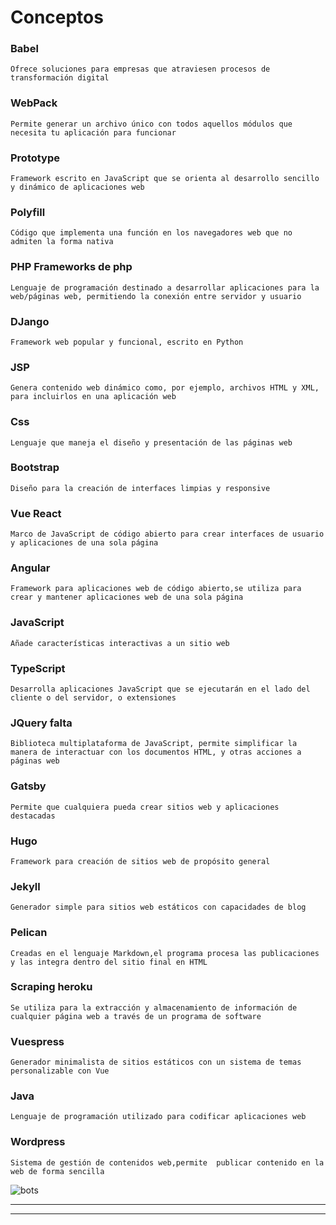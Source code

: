# Conceptos

### Babel
`Ofrece soluciones para empresas que atraviesen procesos de transformación digital`

### WebPack 
`Permite generar un archivo único con todos aquellos módulos que necesita tu aplicación para funcionar`

### Prototype 
`Framework escrito en JavaScript que se orienta al desarrollo sencillo y dinámico de aplicaciones web`

### Polyfill
`Código que implementa una función en los navegadores web que no admiten la forma nativa`

### PHP Frameworks de php
`Lenguaje de programación destinado a desarrollar aplicaciones para la web/páginas web, permitiendo la conexión entre servidor y usuario` 

### DJango 
`Framework web popular y funcional, escrito en Python`

### JSP 
`Genera contenido web dinámico como, por ejemplo, archivos HTML y XML, para incluirlos en una aplicación web`

### Css 
`Lenguaje que maneja el diseño y presentación de las páginas web`

### Bootstrap 
`Diseño para la creación de interfaces limpias y responsive`

### Vue React
`Marco de JavaScript de código abierto para crear interfaces de usuario y aplicaciones de una sola página`

### Angular
`Framework para aplicaciones web de código abierto,se utiliza para crear y mantener aplicaciones web de una sola página`

### JavaScript 
`Añade características interactivas a un sitio web`

### TypeScript 
`Desarrolla aplicaciones JavaScript que se ejecutarán en el lado del cliente o del servidor, o extensiones` 

### JQuery falta
`Biblioteca multiplataforma de JavaScript, permite simplificar la manera de interactuar con los documentos HTML, y otras acciones a páginas web`

### Gatsby
`Permite que cualquiera pueda crear sitios web y aplicaciones destacadas` 

### Hugo  
`Framework para creación de sitios web de propósito general`

### Jekyll
`Generador simple para sitios web estáticos con capacidades de blog`

### Pelican 
`Creadas en el lenguaje Markdown,el programa procesa las publicaciones y las integra dentro del sitio final en HTML`
     
### Scraping heroku 
`Se utiliza para la extracción y almacenamiento de información de cualquier página web a través de un programa de software`

### Vuespress 
`Generador minimalista de sitios estáticos con un sistema de temas personalizable con Vue `

### Java 
`Lenguaje de programación utilizado para codificar aplicaciones web`

### Wordpress
`Sistema de gestión de contenidos web,permite  publicar contenido en la web de forma sencilla`

![bots](https://cdn.habtium.com/habtium/album/3/noticia_1254144381article_image_bots.png)

---


---
